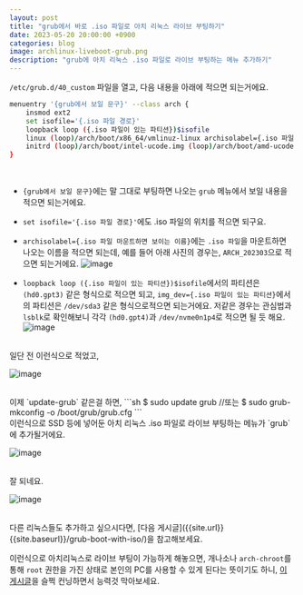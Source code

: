 ```yaml
---
layout: post
title: "grub에서 바로 .iso 파일로 아치 리눅스 라이브 부팅하기"
date: 2023-05-20 20:00:00 +0900
categories: blog
image: archlinux-liveboot-grub.png
description: "grub에 아치 리눅스 .iso 파일로 라이브 부팅하는 메뉴 추가하기"
---
```


`/etc/grub.d/40_custom` 파일을 열고, 다음 내용을 아래에 적으면 되는거에요.
```sh
menuentry '{grub에서 보일 문구}' --class arch {
    insmod ext2
    set isofile='{.iso 파일 경로}'
    loopback loop ({.iso 파일이 있는 파티션})$isofile
    linux (loop)/arch/boot/x86_64/vmlinuz-linux archisolabel={.iso 파일 마운트하면 보이는 이름} img_dev={.iso 파일이 있는 파티션} img_loop=$isofile earlymodules=loop
    initrd (loop)/arch/boot/intel-ucode.img (loop)/arch/boot/amd-ucode.img (loop)/arch/boot/x86_64/initramfs-linux.img
}
```
<br>

- `{grub에서 보일 문구}`에는 말 그대로 부팅하면 나오는 `grub` 메뉴에서 보일 내용을 적으면 되는거에요.
- `set isofile='{.iso 파일 경로}'`에도 .iso 파일의 위치를 적으면 되구요.
- `archisolabel={.iso 파일 마운트하면 보이는 이름}`에는 `.iso 파일`을 마운트하면 나오는 이름을 적으면 되는데, 예를 들어 아래 사진의 경우는, `ARCH_202303`으로 적으면 되는거에요.
![image]({{site.url}}{{site.baseurl}}/assets/images/archlinux-liveboot-grub/0.png)

- `loopback loop ({.iso 파일이 있는 파티션})$isofile`에서의 파티션은 `(hd0.gpt3)` 같은 형식으로 적으면 되고, `img_dev={.iso 파일이 있는 파티션}`에서의 파티션은 `/dev/sda3` 같은 형식으로적으면 되는거에요. 저같은 경우는 관심법과 `lsblk`로 확인해보니 각각 `(hd0.gpt4)`과 `/dev/nvme0n1p4`로 적으면 될 듯 해요.
![image]({{site.url}}{{site.baseurl}}/assets/images/archlinux-liveboot-grub/1.png)

<br>
일단 전 이런식으로 적었고,

![image]({{site.url}}{{site.baseurl}}/assets/images/thumb/archlinux-liveboot-grub.png)

<br>
이제 `update-grub` 같은걸 하면,
```sh
$ sudo update grub
//또는
$ sudo grub-mkconfig -o /boot/grub/grub.cfg
```

<br>
이런식으로 SSD 등에 넣어둔 아치 리눅스 .iso 파일로 라이브 부팅하는 메뉴가 `grub`에 추가될거에요.

![image]({{site.url}}{{site.baseurl}}/assets/images/archlinux-liveboot-grub/2.jpg)

<br>
잘 되네요.

![image]({{site.url}}{{site.baseurl}}/assets/images/archlinux-liveboot-grub/3.jpg)

<br>
다른 리눅스들도 추가하고 싶으시다면, [다음 게시글]({{site.url}}{{site.baseurl}}/grub-boot-with-iso/)을 참고해보세요.

이런식으로 아치리눅스로 라이브 부팅이 가능하게 해놓으면, 개나소나 `arch-chroot`를 통해 `root` 권한을 가진 상태로 본인의 PC를 사용할 수 있게 된다는 뜻이기도 하니, [이 게시글]({{site.url}}{{site.baseurl}}/grub-menuentry-password/)을 슬쩍 컨닝하면서 능력것 막아보세요.
